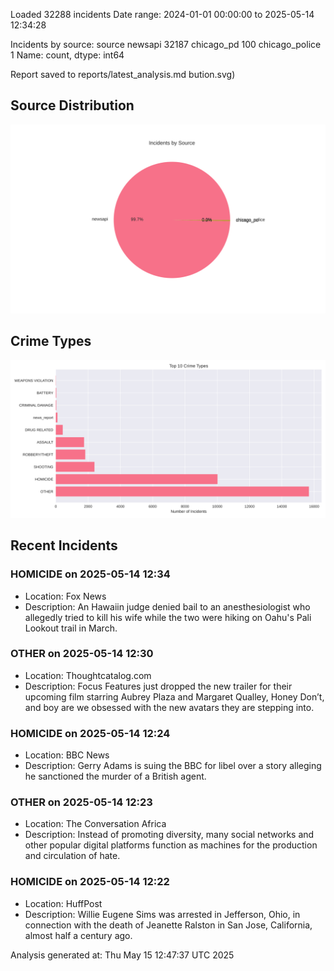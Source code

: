 
Loaded 32288 incidents
Date range: 2024-01-01 00:00:00 to 2025-05-14 12:34:28

Incidents by source:
source
newsapi           32187
chicago_pd          100
chicago_police        1
Name: count, dtype: int64

Report saved to reports/latest_analysis.md
bution.svg)

## Source Distribution
![Source Distribution](images/source_distribution.svg)

## Crime Types
![Crime Types](images/crime_types.svg)

## Recent Incidents

### HOMICIDE on 2025-05-14 12:34
- Location: Fox News
- Description: An Hawaiin judge denied bail to an anesthesiologist who allegedly tried to kill his wife while the two were hiking on Oahu's Pali Lookout trail in March.


### OTHER on 2025-05-14 12:30
- Location: Thoughtcatalog.com
- Description: Focus Features just dropped the new trailer for their upcoming film starring Aubrey Plaza and Margaret Qualley, Honey Don’t, and boy are we obsessed with the new avatars they are stepping into.


### HOMICIDE on 2025-05-14 12:24
- Location: BBC News
- Description: Gerry Adams is suing the BBC for libel over a story alleging he sanctioned the murder of a British agent.


### OTHER on 2025-05-14 12:23
- Location: The Conversation Africa
- Description: Instead of promoting diversity, many social networks and other popular digital platforms function as machines for the production and circulation of hate.


### HOMICIDE on 2025-05-14 12:22
- Location: HuffPost
- Description: Willie Eugene Sims was arrested in Jefferson, Ohio, in connection with the death of Jeanette Ralston in San Jose, California, almost half a century ago.

Analysis generated at: Thu May 15 12:47:37 UTC 2025
